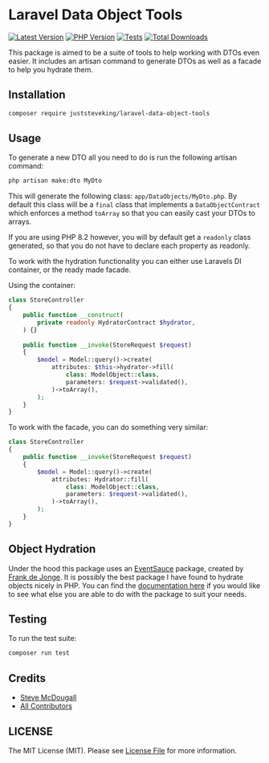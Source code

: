 # Laravel Data Object Tools

<!-- BADGES_START -->
[![Latest Version][badge-release]][packagist]
[![PHP Version][badge-php]][php]
[![Tests][badge-tests]][tests]
[![Total Downloads][badge-downloads]][downloads]

[badge-tests]: https://github.com/juststeveking/laravel-data-object-tools/actions/workflows/test.yml/badge.svg
[badge-release]: https://img.shields.io/packagist/v/juststeveking/laravel-data-object-tools.svg?style=flat-square&label=release
[badge-php]: https://img.shields.io/packagist/php-v/juststeveking/laravel-data-object-tools.svg?style=flat-square
[badge-downloads]: https://img.shields.io/packagist/dt/juststeveking/laravel-data-object-tools.svg?style=flat-square&colorB=mediumvioletred

[packagist]: https://packagist.org/packages/juststeveking/laravel-data-object-tools
[php]: https://php.net
[downloads]: https://packagist.org/packages/juststeveking/laravel-data-object-tools
[tests]: https://github.com/juststeveking/laravel-data-object-tools/actions/workflows/test.yml
<!-- BADGES_END -->

This package is aimed to be a suite of tools to help working with DTOs even easier.
It includes an artisan command to generate DTOs as well as a facade to help you hydrate them.

## Installation

```bash
composer require juststeveking/laravel-data-object-tools
```

## Usage

To generate a new DTO all you need to do is run the following artisan command:

```bash
php artisan make:dto MyDto
```

This will generate the following class: `app/DataObjects/MyDto.php`. By default this class
will be a `final` class that implements a `DataObjectContract` which enforces a method `toArray` so that you can 
easily cast your DTOs to arrays.

If you are using PHP 8.2 however, you will by default get a `readonly` class generated, so that you do not have
to declare each property as readonly.

To work with the hydration functionality you can either use Laravels DI container, or the ready made facade.

Using the container:

```php
class StoreController
{
    public function __construct(
        private readonly HydratorContract $hydrator,
    ) {}
    
    public function __invoke(StoreRequest $request)
    {
        $model = Model::query()->create(
            attributes: $this->hydrator->fill(
                class: ModelObject::class,
                parameters: $request->validated(),
            )->toArray(),
        );
    }
}
```

To work with the facade, you can do something very similar:

```php
class StoreController
{
    public function __invoke(StoreRequest $request)
    {
        $model = Model::query()->create(
            attributes: Hydrator::fill(
                class: ModelObject::class,
                parameters: $request->validated(),
            )->toArray(),
        );
    }
}
```

## Object Hydration

Under the hood this package uses an [EventSauce](https://github.com/EventSaucePHP) package, created by [Frank de Jonge](https://github.com/frankdejonge). It is possibly the
best package I have found to hydrate objects nicely in PHP. You can find the [documentation here](https://github.com/EventSaucePHP/ObjectHydrator)
if you would like to see what else you are able to do with the package to suit your needs.

## Testing

To run the test suite:

```bash
composer run test
```

## Credits

- [Steve McDougall](https://github.com/JustSteveKing)
- [All Contributors](../../contributors)

## LICENSE

The MIT License (MIT). Please see [License File](./LICENSE) for more information.

